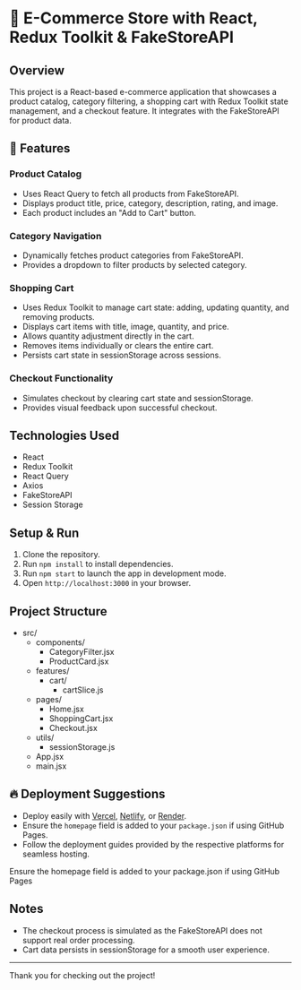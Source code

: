 # 🛒 E-Commerce Store with React, Redux Toolkit & FakeStoreAPI

## Overview
This project is a React-based e-commerce application that showcases a product catalog, category filtering, a shopping cart with Redux Toolkit state management, and a checkout feature. It integrates with the FakeStoreAPI for product data.

## 🚀 Features

### Product Catalog
- Uses React Query to fetch all products from FakeStoreAPI.
- Displays product title, price, category, description, rating, and image.
- Each product includes an "Add to Cart" button.

### Category Navigation
- Dynamically fetches product categories from FakeStoreAPI.
- Provides a dropdown to filter products by selected category.

### Shopping Cart
- Uses Redux Toolkit to manage cart state: adding, updating quantity, and removing products.
- Displays cart items with title, image, quantity, and price.
- Allows quantity adjustment directly in the cart.
- Removes items individually or clears the entire cart.
- Persists cart state in sessionStorage across sessions.

### Checkout Functionality
- Simulates checkout by clearing cart state and sessionStorage.
- Provides visual feedback upon successful checkout.

## Technologies Used
- React
- Redux Toolkit
- React Query
- Axios
- FakeStoreAPI
- Session Storage

## Setup & Run
1. Clone the repository.
2. Run `npm install` to install dependencies.
3. Run `npm start` to launch the app in development mode.
4. Open `http://localhost:3000` in your browser.

## Project Structure
- src/
  - components/
    - CategoryFilter.jsx
    - ProductCard.jsx
  - features/
    - cart/
      - cartSlice.js
  - pages/
    - Home.jsx
    - ShoppingCart.jsx
    - Checkout.jsx
  - utils/
    - sessionStorage.js
  - App.jsx
  - main.jsx


## 🔥 Deployment Suggestions

- Deploy easily with [Vercel](https://vercel.com/), [Netlify](https://www.netlify.com/), or [Render](https://render.com).
- Ensure the `homepage` field is added to your `package.json` if using GitHub Pages.
- Follow the deployment guides provided by the respective platforms for seamless hosting.

Ensure the homepage field is added to your package.json if using GitHub Pages

## Notes
- The checkout process is simulated as the FakeStoreAPI does not support real order processing.
- Cart data persists in sessionStorage for a smooth user experience.

---

Thank you for checking out the project!

